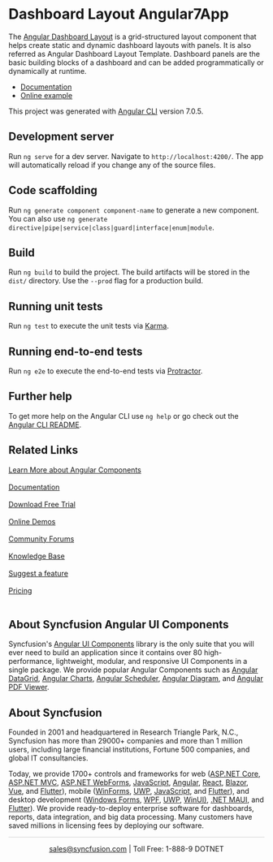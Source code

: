 # Dashboard Layout Angular7App

The [Angular Dashboard Layout](https://www.syncfusion.com/angular-components/angular-dashboard-layout?utm_source=github&utm_medium=listing&utm_campaign=angular-dashboard-layout-github-samples) is a grid-structured layout component that helps create static and dynamic dashboard layouts with panels. It is also referred as Angular Dashboard Layout Template. Dashboard panels are the basic building blocks of a dashboard and can be added programmatically or dynamically at runtime.

* [Documentation](https://ej2.syncfusion.com/angular/documentation/dashboard-layout/getting-started/?utm_source=github&utm_medium=listing&utm_campaign=angular-dashboard-layout-github-samples)
* [Online example](https://ej2.syncfusion.com/angular/demos/#/bootstrap5/dashboard-layout/default?utm_source=github&utm_medium=listing&utm_campaign=angular-dashboard-layout-github-samples)

This project was generated with [Angular CLI](https://github.com/angular/angular-cli) version 7.0.5.

## Development server

Run `ng serve` for a dev server. Navigate to `http://localhost:4200/`. The app will automatically reload if you change any of the source files.

## Code scaffolding

Run `ng generate component component-name` to generate a new component. You can also use `ng generate directive|pipe|service|class|guard|interface|enum|module`.

## Build

Run `ng build` to build the project. The build artifacts will be stored in the `dist/` directory. Use the `--prod` flag for a production build.

## Running unit tests

Run `ng test` to execute the unit tests via [Karma](https://karma-runner.github.io).

## Running end-to-end tests

Run `ng e2e` to execute the end-to-end tests via [Protractor](http://www.protractortest.org/).

## Further help

To get more help on the Angular CLI use `ng help` or go check out the [Angular CLI README](https://github.com/angular/angular-cli/blob/master/README.md).

## Related Links

[Learn More about Angular Components](https://www.syncfusion.com/angular-components/?utm_source=github&utm_medium=listing&utm_campaign=angular-dashboard-layout-github-samples)<br/><br/>
[Documentation](https://ej2.syncfusion.com/angular/documentation/introduction/?utm_source=github&utm_medium=listing&utm_campaign=angular-dashboard-layout-github-samples)<br/><br/>
[Download Free Trial](https://www.syncfusion.com/downloads?utm_source=github&utm_medium=listing&utm_campaign=angular-dashboard-layout-github-samples)<br/><br/>
[Online Demos](https://ej2.syncfusion.com/angular/demos/?utm_source=github&utm_medium=listing&utm_campaign=angular-dashboard-layout-github-samples)<br/><br/>
[Community Forums](https://www.syncfusion.com/forums/?utm_source=github&utm_medium=listing&utm_campaign=angular-dashboard-layout-github-samples)<br/><br/>
[Knowledge Base](https://www.syncfusion.com/kb/essential-js2?utm_source=github&utm_medium=listing&utm_campaign=angular-dashboard-layout-github-samples)<br/><br/>
[Suggest a feature](https://www.syncfusion.com/feedback/angular?utm_source=github&utm_medium=listing&utm_campaign=angular-dashboard-layout-github-samples)<br/><br/>
[Pricing](https://www.syncfusion.com/sales/products/angular?utm_source=github&utm_medium=listing&utm_campaign=angular-dashboard-layout-github-samples)<br/><br/>

## About Syncfusion Angular UI Components
Syncfusion's [Angular UI Components](https://www.syncfusion.com/angular-components?utm_source=github&utm_medium=listing&utm_campaign=angular-dashboard-layout-github-samples) library is the only suite that you will ever need to build an application since it contains over 80 high-performance, lightweight, modular, and responsive UI Components in a single package. We provide popular Angular Components such as [Angular DataGrid](https://www.syncfusion.com/angular-components/angular-grid?utm_source=github&utm_medium=listing&utm_campaign=angular-dashboard-layout-github-samples), [Angular Charts](https://www.syncfusion.com/angular-components/angular-charts?utm_source=github&utm_medium=listing&utm_campaign=angular-dashboard-layout-github-samples), [Angular Scheduler](https://www.syncfusion.com/angular-components/angular-scheduler?utm_source=github&utm_medium=listing&utm_campaign=angular-dashboard-layout-github-samples), [Angular Diagram](https://www.syncfusion.com/angular-components/angular-diagram?utm_source=github&utm_medium=listing&utm_campaign=angular-dashboard-layout-github-samples), and [Angular PDF Viewer](https://www.syncfusion.com/angular-components/angular-pdf-viewer?utm_source=github&utm_medium=listing&utm_campaign=angular-dashboard-layout-github-samples).

## About Syncfusion

Founded in 2001 and headquartered in Research Triangle Park, N.C., Syncfusion has more than 29000+ companies and more than 1 million users, including large financial institutions, Fortune 500 companies, and global IT consultancies.

Today, we provide 1700+ controls and frameworks for web ([ASP.NET Core](https://www.syncfusion.com/aspnet-core-ui-controls?utm_source=github&utm_medium=listing&utm_campaign=angular-dashboard-layout-github-samples), [ASP.NET MVC](https://www.syncfusion.com/aspnet-mvc-ui-controls?utm_source=github&utm_medium=listing&utm_campaign=angular-dashboard-layout-github-samples), [ASP.NET WebForms](https://www.syncfusion.com/jquery/aspnet-webforms-ui-controls?utm_source=github&utm_medium=listing&utm_campaign=angular-dashboard-layout-github-samples), [JavaScript](https://www.syncfusion.com/javascript-ui-controls?utm_source=github&utm_medium=listing&utm_campaign=angular-dashboard-layout-github-samples), [Angular](https://www.syncfusion.com/angular-components?utm_source=github&utm_medium=listing&utm_campaign=angular-dashboard-layout-github-samples), [React](https://www.syncfusion.com/react-components?utm_source=github&utm_medium=listing&utm_campaign=angular-dashboard-layout-github-samples), [Blazor](https://www.syncfusion.com/blazor-components?utm_source=github&utm_medium=listing&utm_campaign=angular-dashboard-layout-github-samples), [Vue](https://www.syncfusion.com/vue-components?utm_source=github&utm_medium=listing&utm_campaign=angular-dashboard-layout-github-samples), and [Flutter](https://www.syncfusion.com/flutter-widgets?utm_source=github&utm_medium=listing&utm_campaign=angular-dashboard-layout-github-samples)), mobile ([WinForms](https://www.syncfusion.com/WinForms-ui-controls?utm_source=github&utm_medium=listing&utm_campaign=angular-dashboard-layout-github-samples), [UWP](https://www.syncfusion.com/uwp-ui-controls?utm_source=github&utm_medium=listing&utm_campaign=angular-dashboard-layout-github-samples), [JavaScript](https://www.syncfusion.com/javascript-ui-controls?utm_source=github&utm_medium=listing&utm_campaign=angular-dashboard-layout-github-samples), and [Flutter](https://www.syncfusion.com/flutter-widgets?utm_source=github&utm_medium=listing&utm_campaign=angular-dashboard-layout-github-samples)), and desktop development ([Windows Forms](https://www.syncfusion.com/winforms-ui-controls?utm_source=github&utm_medium=listing&utm_campaign=angular-dashboard-layout-github-samples), [WPF](https://www.syncfusion.com/wpf-ui-controls?utm_source=github&utm_medium=listing&utm_campaign=angular-dashboard-layout-github-samples), [UWP](https://www.syncfusion.com/uwp-ui-controls?utm_source=github&utm_medium=listing&utm_campaign=angular-dashboard-layout-github-samples), [WinUI)](https://www.syncfusion.com/winui-controls?utm_source=github&utm_medium=listing&utm_campaign=angular-dashboard-layout-github-samples), [.NET MAUI](https://www.syncfusion.com/maui-controls), and [Flutter](https://www.syncfusion.com/flutter-widgets?utm_source=github&utm_medium=listing&utm_campaign=angular-dashboard-layout-github-samples)). We provide ready-to-deploy enterprise software for dashboards, reports, data integration, and big data processing. Many customers have saved millions in licensing fees by deploying our software.

<hr style="height:0.3px;border:none;color:lightgrey;background-color:lightgrey;" />

<p align="center">
  <a href="mailto:sales@syncfusion.com?Subject=Syncfusion Angular Components - Github Sample" target="_top">sales@syncfusion.com</a> | Toll Free: 1-888-9 DOTNET <br>
</p>